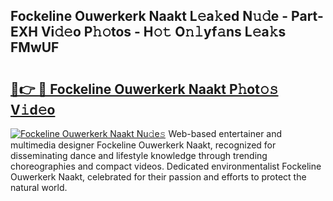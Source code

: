 ## Fockeline Ouwerkerk Naakt L𝚎a𝚔ed N𝚞𝚍e - Part-EXH Vi𝚍𝚎o P𝚑𝚘tos - H𝚘𝚝 O𝚗𝚕yf𝚊ns L𝚎a𝚔s FMwUF

# <h2><a href="http://kfesuz.oniu.top/?m=Fockeline+Ouwerkerk+Naakt">🔗👉 🔴 Fockeline Ouwerkerk Naakt P𝚑ot𝚘𝚜 V𝚒d𝚎o</a></h2>

[![Fockeline Ouwerkerk Naakt Nu𝚍e𝚜](https://i.imgur.com/0qMVB7G.gif)](http://kfesuz.oniu.top/?m=Fockeline+Ouwerkerk+Naakt)
Web-based entertainer and multimedia designer Fockeline Ouwerkerk Naakt, recognized for disseminating dance and lifestyle knowledge through trending choreographies and compact videos. Dedicated environmentalist Fockeline Ouwerkerk Naakt, celebrated for their passion and efforts to protect the natural world.  
